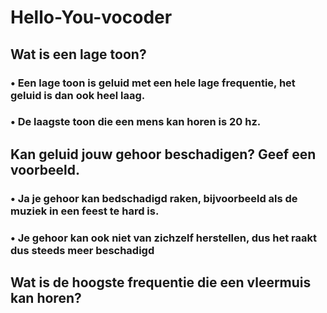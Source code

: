 # Hello-You-vocoder

## Wat is een lage toon? 
### • Een lage toon is geluid met een hele lage frequentie, het geluid is dan ook heel laag.
### • De laagste toon die een mens kan horen is 20 hz. 
## Kan geluid jouw gehoor beschadigen? Geef een voorbeeld.
### • Ja je gehoor kan bedschadigd raken, bijvoorbeeld als de muziek in een feest te hard is.
### • Je gehoor kan ook niet van zichzelf herstellen, dus het raakt dus steeds meer beschadigd 
## Wat is de hoogste frequentie die een vleermuis kan horen?
